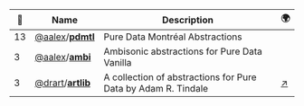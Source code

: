 |:star2: | Name | Description | 🌍|
|---|---|---|---|
|13|[@aalex](https://github.com/aalex)/[**pdmtl**](https://github.com/aalex/pdmtl)|Pure Data Montréal Abstractions||
|3|[@aalex](https://github.com/aalex)/[**ambi**](https://github.com/aalex/ambi)|Ambisonic abstractions for Pure Data Vanilla||
|3|[@drart](https://github.com/drart)/[**artlib**](https://github.com/drart/artlib)|A collection of abstractions for Pure Data by Adam R. Tindale|[:arrow_upper_right:](http://www.adamtindale.com)|

